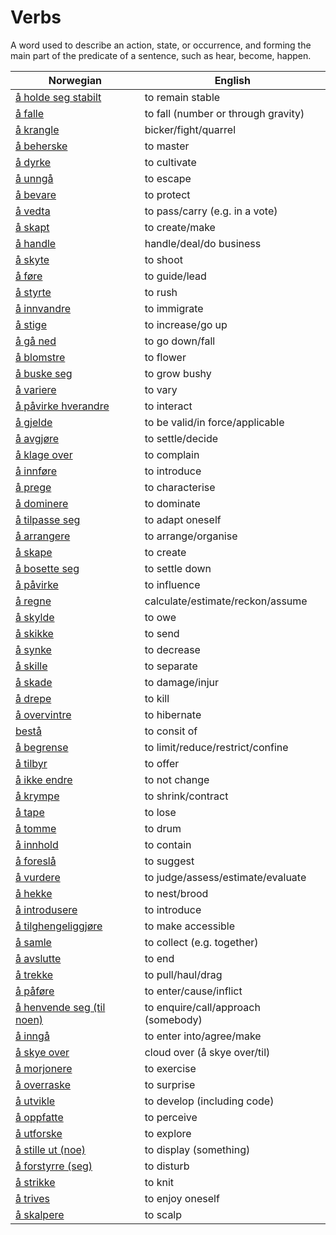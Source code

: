 # Verbs

A word used to describe an action, state, or occurrence, and forming the main part of the predicate of a sentence, such as hear, become, happen.

| Norwegian | English |
| --- | --- |
| [å holde seg stabilt](https://www.ordnett.no/search?language=no&phrase=å%20holde%20seg%20stabilt) | to remain stable |
| [å falle](https://www.ordnett.no/search?language=no&phrase=å%20falle) | to fall (number or through gravity) |
| [å krangle](https://www.ordnett.no/search?language=no&phrase=å%20krangle) | bicker/fight/quarrel |
| [å beherske](https://www.ordnett.no/search?language=no&phrase=å%20beherske) | to master |
| [å dyrke](https://www.ordnett.no/search?language=no&phrase=å%20dyrke) | to cultivate |
| [å unngå](https://www.ordnett.no/search?language=no&phrase=å%20unngå) | to escape |
| [å bevare](https://www.ordnett.no/search?language=no&phrase=å%20bevare) | to protect |
| [å vedta](https://www.ordnett.no/search?language=no&phrase=å%20vedta) | to pass/carry (e.g. in a vote) |
| [å skapt](https://www.ordnett.no/search?language=no&phrase=å%20skapt) | to create/make |
| [å handle](https://www.ordnett.no/search?language=no&phrase=å%20handle) | handle/deal/do business |
| [å skyte](https://www.ordnett.no/search?language=no&phrase=å%20skyte) | to shoot |
| [å føre](https://www.ordnett.no/search?language=no&phrase=å%20føre) | to guide/lead |
| [å styrte](https://www.ordnett.no/search?language=no&phrase=å%20styrte) | to rush |
| [å innvandre](https://www.ordnett.no/search?language=no&phrase=å%20innvandre) | to immigrate |
| [å stige](https://www.ordnett.no/search?language=no&phrase=å%20stige) | to increase/go up |
| [å gå ned](https://www.ordnett.no/search?language=no&phrase=å%20gå%20ned) | to go down/fall |
| [å blomstre](https://www.ordnett.no/search?language=no&phrase=å%20blomstre) | to flower |
| [å buske seg](https://www.ordnett.no/search?language=no&phrase=å%20buske%20seg) | to grow bushy |
| [å variere](https://www.ordnett.no/search?language=no&phrase=å%20variere) | to vary |
| [å påvirke hverandre](https://www.ordnett.no/search?language=no&phrase=å%20påvirke%20hverandre) | to interact |
| [å gjelde](https://www.ordnett.no/search?language=no&phrase=å%20gjelde) | to be valid/in force/applicable |
| [å avgjøre](https://www.ordnett.no/search?language=no&phrase=å%20avgjøre) | to settle/decide |
| [å klage over](https://www.ordnett.no/search?language=no&phrase=å%20klage%20over) | to complain |
| [å innføre](https://www.ordnett.no/search?language=no&phrase=å%20innføre) | to introduce |
| [å prege](https://www.ordnett.no/search?language=no&phrase=å%20prege) | to characterise |
| [å dominere](https://www.ordnett.no/search?language=no&phrase=å%20dominere) | to dominate |
| [å tilpasse seg](https://www.ordnett.no/search?language=no&phrase=å%20tilpasse%20seg) | to adapt oneself |
| [å arrangere](https://www.ordnett.no/search?language=no&phrase=å%20arrangere) | to arrange/organise |
| [å skape](https://www.ordnett.no/search?language=no&phrase=å%20skape) | to create |
| [å bosette seg](https://www.ordnett.no/search?language=no&phrase=å%20bosette%20seg) | to settle down |
| [å påvirke](https://www.ordnett.no/search?language=no&phrase=å%20påvirke) | to influence |
| [å regne](https://www.ordnett.no/search?language=no&phrase=å%20regne) | calculate/estimate/reckon/assume |
| [å skylde](https://www.ordnett.no/search?language=no&phrase=å%20skylde) | to owe |
| [å skikke](https://www.ordnett.no/search?language=no&phrase=å%20skikke) | to send |
| [å synke](https://www.ordnett.no/search?language=no&phrase=å%20synke) | to decrease |
| [å skille](https://www.ordnett.no/search?language=no&phrase=å%20skille) | to separate |
| [å skade](https://www.ordnett.no/search?language=no&phrase=å%20skade) | to damage/injur |
| [å drepe](https://www.ordnett.no/search?language=no&phrase=å%20drepe) | to kill |
| [å overvintre](https://www.ordnett.no/search?language=no&phrase=å%20overvintre) | to hibernate |
| [bestå](https://www.ordnett.no/search?language=no&phrase=bestå) | to consit of |
| [å begrense](https://www.ordnett.no/search?language=no&phrase=å%20begrense) | to limit/reduce/restrict/confine |
| [å tilbyr](https://www.ordnett.no/search?language=no&phrase=å%20tilbyr) | to offer |
| [å ikke endre](https://www.ordnett.no/search?language=no&phrase=å%20ikke%20endre) | to not change |
| [å krympe](https://www.ordnett.no/search?language=no&phrase=å%20krympe) | to shrink/contract |
| [å tape](https://www.ordnett.no/search?language=no&phrase=å%20tape) | to lose |
| [å tomme](https://www.ordnett.no/search?language=no&phrase=å%20tomme) | to drum |
| [å innhold](https://www.ordnett.no/search?language=no&phrase=å%20innhold) | to contain |
| [å foreslå](https://www.ordnett.no/search?language=no&phrase=å%20foreslå) | to suggest |
| [å vurdere](https://www.ordnett.no/search?language=no&phrase=å%20vurdere) | to judge/assess/estimate/evaluate |
| [å hekke](https://www.ordnett.no/search?language=no&phrase=å%20hekke) | to nest/brood |
| [å introdusere](https://www.ordnett.no/search?language=no&phrase=å%20introdusere) | to introduce |
| [å tilghengeliggjøre](https://www.ordnett.no/search?language=no&phrase=å%20tilghengeliggjøre) | to make accessible |
| [å samle](https://www.ordnett.no/search?language=no&phrase=å%20samle) | to collect (e.g. together) |
| [å avslutte](https://www.ordnett.no/search?language=no&phrase=å%20avslutte) | to end |
| [å trekke](https://www.ordnett.no/search?language=no&phrase=å%20trekke) | to pull/haul/drag |
| [å påføre](https://www.ordnett.no/search?language=no&phrase=å%20påføre) | to enter/cause/inflict |
| [å henvende seg (til noen)](https://www.ordnett.no/search?language=no&phrase=å%20henvende%20seg%20(til%20noen)) | to enquire/call/approach (somebody) |
| [å inngå](https://www.ordnett.no/search?language=no&phrase=å%20inngå) | to enter into/agree/make |
| [å skye over](https://www.ordnett.no/search?language=no&phrase=å%20skye%20over) | cloud over (å skye over/til) |
| [å morjonere](https://www.ordnett.no/search?language=no&phrase=å%20morjonere) | to exercise |
| [å overraske](https://www.ordnett.no/search?language=no&phrase=å%20overraske) | to surprise |
| [å utvikle](https://www.ordnett.no/search?language=no&phrase=å%20utvikle) | to develop (including code) |
| [å oppfatte](https://www.ordnett.no/search?language=no&phrase=å%20oppfatte) | to perceive |
| [å utforske](https://www.ordnett.no/search?language=no&phrase=å%20utforske) | to explore |
| [å stille ut (noe)](https://www.ordnett.no/search?language=no&phrase=å%20stille%20ut%20(noe)) | to display (something) |
| [å forstyrre (seg)](https://www.ordnett.no/search?language=no&phrase=å%20forstyrre%20(seg)) | to disturb |
| [å strikke](https://www.ordnett.no/search?language=no&phrase=å%20strikke) | to knit |
| [å trives](https://www.ordnett.no/search?language=no&phrase=å%20trives) | to enjoy oneself |
| [å skalpere](https://www.ordnett.no/search?language=no&phrase=å%20skalpere) | to scalp |

